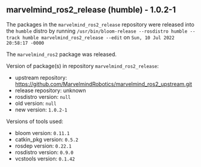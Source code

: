 ## marvelmind_ros2_release (humble) - 1.0.2-1

The packages in the `marvelmind_ros2_release` repository were released into the `humble` distro by running `/usr/bin/bloom-release --rosdistro humble --track humble marvelmind_ros2_release --edit` on `Sun, 10 Jul 2022 20:58:17 -0000`

The `marvelmind_ros2` package was released.

Version of package(s) in repository `marvelmind_ros2_release`:

- upstream repository: https://github.com/MarvelmindRobotics/marvelmind_ros2_upstream.git
- release repository: unknown
- rosdistro version: `null`
- old version: `null`
- new version: `1.0.2-1`

Versions of tools used:

- bloom version: `0.11.1`
- catkin_pkg version: `0.5.2`
- rosdep version: `0.22.1`
- rosdistro version: `0.9.0`
- vcstools version: `0.1.42`


